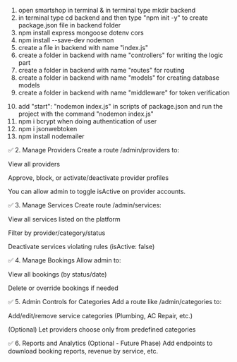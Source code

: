 1) open smartshop in terminal & in terminal type mkdir backend
2) in terminal type cd backend and then type "npm init -y" to create package.json file in backend folder
3) npm install express mongoose dotenv cors
4) npm install --save-dev nodemon
5) create a file in backend with name "index.js"
6) create a folder in backend with name "controllers" for writing the logic part
7) create a folder in backend with name "routes" for routing
8) create a folder in backend with name "models" for creating database models
9) create a folder in backend with name "middleware" for token verification
<!-- 9) create a folder in backend with name "utils" to store reusable functions and logic -->
10) add "start": "nodemon index.js" in scripts of package.json and run the project with the command "nodemon index.js"
11) npm i bcrypt when doing authentication of user
12) npm i jsonwebtoken
13) npm install nodemailer

<!-- if there is any cors error in project then go to backend folder in terminal and type "npm i cors"
add const cors = require("cors"); in index.js
add app.use(cors()); in index.js -->



✅ 2. Manage Providers
Create a route /admin/providers to:

View all providers

Approve, block, or activate/deactivate provider profiles

You can allow admin to toggle isActive on provider accounts.

✅ 3. Manage Services
Create route /admin/services:

View all services listed on the platform

Filter by provider/category/status

Deactivate services violating rules (isActive: false)

✅ 4. Manage Bookings
Allow admin to:

View all bookings (by status/date)

Delete or override bookings if needed

✅ 5. Admin Controls for Categories
Add a route like /admin/categories to:

Add/edit/remove service categories (Plumbing, AC Repair, etc.)

(Optional) Let providers choose only from predefined categories

✅ 6. Reports and Analytics (Optional - Future Phase)
Add endpoints to download booking reports, revenue by service, etc.
